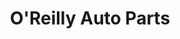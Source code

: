 ---
title: "O'Reilly Auto Parts"
url: /san-antonio/oreilly-auto-parts-culebra-road/
shop: car parts
---